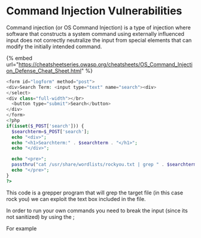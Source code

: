 # Command Injection Vulnerabilities

Command injection (or OS Command Injection) is a type of injection where software that constructs a system command using externally influenced input does not correctly neutralize the input from special elements that can modify the initially intended command.

{% embed url="https://cheatsheetseries.owasp.org/cheatsheets/OS_Command_Injection_Defense_Cheat_Sheet.html" %}

```php
<form id="logform" method="post">
<div>Search Term: <input type="text" name="search"><div>
</select>
<div class="full-width"></br>
  <button type="submit">Search</button>
</div>
</form>
<?php
if(isset($_POST['search'])) {
  $searchterm=$_POST['search'];
  echo "<div>";
  echo "<h1>Searchterm:" . $searchterm . "</h1>";
  echo "</div>";

  echo "<pre>";
  passthru("cat /usr/share/wordlists/rockyou.txt | grep " . $searchterm);
  echo "</pre>";
}
?>
```

This code is a grepper program that will grep the target file (in this case rock you) we can exploit the text box included in the file.

In order to run your own commands you need to break the input (since its not sanitized) by using the ;

For example

<figure><img src="https://lh3.googleusercontent.com/ZljNjAJ-QFrIrYVdvtC9yeQ7LhzSkMNOUf7grElE4IL5CNHEdKs_ULv_a6laQ2ywEE8zM7l8ijVD0XpR8p6Cqkg1GfuN9iyTyFcNVyxCLTbJDZ8K52xCmaPRByFmJcpn_EkLCg6dPMjmFU714jnYAf1ue2U-DDEPRdsUK7vlQnXE7BKm3W5yhfIkGg" alt=""><figcaption></figcaption></figure>

